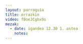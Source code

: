 ```yaml
---
layout: parroquia
title: errazkin
video: fBoeJCgbx9s
mezak:
  - date: igandea 12.30 1. astea
    notes:
---
```


